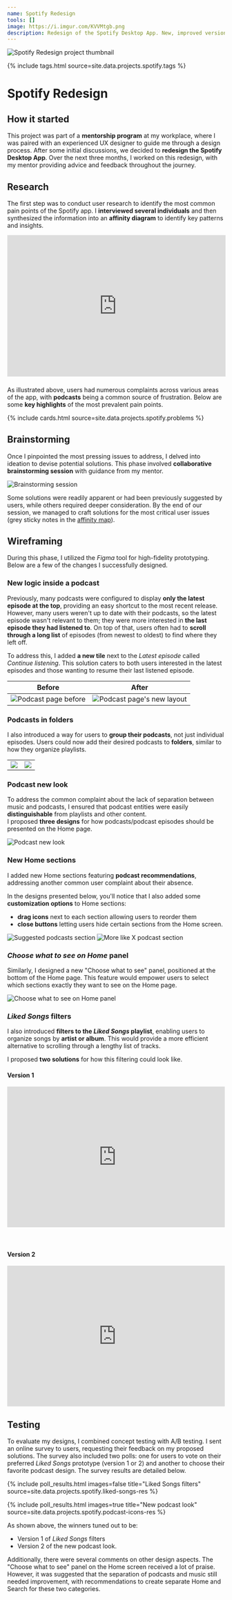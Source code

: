 ```yaml
---
name: Spotify Redesign
tools: []
image: https://i.imgur.com/KVVMtgb.png
description: Redesign of the Spotify Desktop App. New, improved version of the most popular music streaming platform.
---
```


![Spotify Redesign project thumbnail](https://i.imgur.com/81QiOBv.png)

{% include tags.html source=site.data.projects.spotify.tags %}

# Spotify Redesign

## How it started

This project was part of a **mentorship program** at my workplace, where I was paired with an experienced UX designer to guide me through a design process. After some initial discussions, we decided to **redesign the Spotify Desktop App**. Over the next three months, I worked on this redesign, with my mentor providing advice and feedback throughout the journey.

## Research

The first step was to conduct user research to identify the most common pain points of the Spotify app. I **interviewed several individuals** and then synthesized the information into an **affinity diagram** to identify key patterns and insights.

<div style="padding:64.64% 0 0 0;position:relative;margin-bottom: 24px"><iframe style="position:absolute;top:0;left:0;width:100%;height:100%;border: 1px solid rgba(0, 0, 0, 0.1);" src="https://www.figma.com/embed?embed_host=share&url=https%3A%2F%2Fwww.figma.com%2Fboard%2FgyJSaVBMvXC0tN4Uggo998%2FSpotify-Redesign-Affinity-Diagram%3Fnode-id%3D0%253A1%26t%3DbTZ6O7bZ8Q91j7vo-1" allowfullscreen></iframe></div>

As illustrated above, users had numerous complaints across various areas of the app, with **podcasts** being a common source of frustration. Below are some **key highlights** of the most prevalent pain points.

{% include cards.html source=site.data.projects.spotify.problems %}

## Brainstorming

Once I pinpointed the most pressing issues to address, I delved into ideation to devise potential solutions. This phase involved **collaborative brainstorming session** with guidance from my mentor.

![Brainstorming session](https://i.imgur.com/oQUd7A8.jpg)

Some solutions were readily apparent or had been previously suggested by users, while others required deeper consideration. By the end of our session, we managed to craft solutions for the most critical user issues (grey sticky notes in the [affinity map](#research)).


## Wireframing

During this phase, I utilized the *Figma* tool for high-fidelity prototyping. Below are a few of the changes I successfully designed.

### New logic inside a podcast

Previously, many podcasts were configured to display **only the latest episode at the top**, providing an easy shortcut to the most recent release. However, many users weren't up to date with their podcasts, so the latest episode wasn't relevant to them; they were more interested in **the last episode they had listened to**. On top of that, users often had to **scroll through a long list** of episodes (from newest to oldest) to find where they left off.

To address this, I added **a new tile** next to the *Latest episode* called *Continue listening*. This solution caters to both users interested in the latest episodes and those wanting to resume their last listened episode.

Before           | After
:-------------------------:|:-------------------------:
![Podcast page before](https://i.imgur.com/jPhPT2C.png) | ![Podcast page's new layout](https://i.imgur.com/OcJhlfd.png)

### Podcasts in folders

I also introduced a way for users to **group their podcasts**, not just individual episodes. Users could now add their desired podcasts to **folders**, similar to how they organize playlists.

 <table>
  <tr>
    <td><img src="https://i.imgur.com/TSYI9Qr.png"></td>
    <td><img src="https://i.imgur.com/A164nVp.png"></td>
  </tr>
 </table>

### Podcast new look

To address the common complaint about the lack of separation between music and podcasts, I ensured that podcast entities were easily **distinguishable** from playlists and other content.\
I proposed **three designs** for how podcasts/podcast episodes should be presented on the Home page.

![Podcast new look](https://i.imgur.com/lX0UfBM.png)

### New Home sections

I added new Home sections featuring **podcast recommendations**, addressing another common user complaint about their absence.

In the designs presented below, you'll notice that I also added some **customization options** to Home sections:
- **drag icons** next to each section allowing users to reorder them
- **close buttons** letting users hide certain sections from the Home screen.

![Suggested podcasts section](https://i.imgur.com/JMXRQJN.png)
![More like X podcast section](https://i.imgur.com/oSOIMdT.png)

### *Choose what to see on Home* panel

Similarly, I designed a new "Choose what to see" panel, positioned at the bottom of the Home page. This feature would empower users to select which sections exactly they want to see on the Home page.

![Choose what to see on Home panel](https://i.imgur.com/WDhm5GR.png)

### *Liked Songs* filters

I also introduced **filters to the *Liked Songs* playlist**, enabling users to organize songs by **artist or album**. This would provide a more efficient alternative to scrolling through a lengthy list of tracks.

I proposed **two solutions** for how this filtering could look like.

#### Version 1

<div style="padding:64.64% 0 0 0;position:relative;"><iframe src="https://player.vimeo.com/video/948506383?badge=0&amp;autopause=0&amp;player_id=0&amp;app_id=58479" frameborder="0" allow="autoplay; fullscreen; picture-in-picture; clipboard-write" style="position:absolute;top:0;left:0;width:100%;height:100%;" title="Spotify Liked Songs Redesign v1"></iframe></div><script src="https://player.vimeo.com/api/player.js"></script>

<br/>
<br/>

#### Version 2

<div style="padding:64.64% 0 0 0;position:relative;"><iframe src="https://player.vimeo.com/video/948504070?badge=0&amp;autopause=0&amp;player_id=0&amp;app_id=58479" frameborder="0" allow="autoplay; fullscreen; picture-in-picture; clipboard-write" style="position:absolute;top:0;left:0;width:100%;height:100%;" title="Spotify Liked Songs Redesign v2"></iframe></div><script src="https://player.vimeo.com/api/player.js"></script>

## Testing

To evaluate my designs, I combined concept testing with A/B testing. I sent an online survey to users, requesting their feedback on my proposed solutions. The survey also included two polls: one for users to vote on their preferred *Liked Songs* prototype (version 1 or 2) and another to choose their favorite podcast design. The survey results are detailed below.

{% include poll_results.html images=false title="Liked Songs filters" source=site.data.projects.spotify.liked-songs-res %}

{% include poll_results.html images=true title="New podcast look" source=site.data.projects.spotify.podcast-icons-res %}

As shown above, the winners tuned out to be:
- Version 1 of *Liked Songs* filters
- Version 2 of the new podcast look.

Additionally, there were several comments on other design aspects. The "Choose what to see" panel on the Home screen received a lot of praise. However, it was suggested that the separation of podcasts and music still needed improvement, with recommendations to create separate Home and Search for these two categories.
